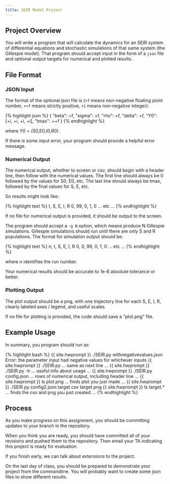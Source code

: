 ```yaml
---
title: SEIR Model Project
---
```


## Project Overview

You will write a program that will calculate the dynamics for an SEIR
system of differential equations and stochastic simulations of that same system (the Gillespie model).  That program should accept input in the form
of a `json` file and optional output targets for numerical and plotted results.

## File Format

### JSON Input

The format of the optional json file is (`+f` means non-negative floating point number, `++f` means strictly positive, `+i` means non-negative integer):

{% highlight json %}
{
  "beta": +f,
  "sigma": +f,
  "rho": +f,
  "delta": +f,
  "Y0": [+i, +i, +i, +i],
  "tmax": ++f
}
{% endhighlight %}

where *Y0 = (S0,E0,I0,R0)*.

If there is some input error, your program should provide a helpful error message.

### Numerical Output

The numerical output, whether to screen or csv, should begin with a header line,
then follow with the numerical values.  The first line should always be 0 followed
by the values for S0, E0, etc.  The last line should always be tmax, followed by the final
values for S, E, etc.

So results might look like:

{% highlight text %}
t, S, E, I, R
0, 99, 0, 1, 0
... etc ...
{% endhighlight %}

If no file for numerical output is provided, it should be output to the screen.

The program should accept a `-g N` option, which means produce N Gillespie simulations.  Gillespie simulations
should run until there are only S and R populations.  The format for simulation output should be:

{% highlight text %}
n, t, S, E, I, R
0, 0, 99, 0, 1, 0
... etc ...
{% endhighlight %}

where *n* identifies the run number.

Your numerical results should be accurate to 1e-6 absolute tolerance or better.

### Plotting Output

The plot output should be a png, with one trajectory line for each S, E, I, R,
clearly labeled axes / legend, and useful scales.

If no file for plotting is provided, the code should save a "plot.png" file.

## Example Usage

In summary, you program should run as:

{% highlight bash %}
{{ site.hwprompt }} ./SEIR.py withnegativevalues.json
Error: the parameter input had negative values for whichever inputs
{{ site.hwprompt }} ./SEIR.py
... same as next line ...
{{ site.hwprompt }} ./SEIR.py -h
... useful info about usage ...
{{ site.hwprompt }} ./SEIR.py config.json
... rows of numerical output, including header line ...
{{ site.hwprompt }} ls plot.png
... finds plot you just made ...
{{ site.hwprompt }} ./SEIR.py config2.json target.csv target.png
{{ site.hwprompt }} ls target.*
... finds the csv and png you just created ...
{% endhighlight %}

## Process

As you make progress on this assignment, you should be committing updates to your
branch in the repository.

When you think you are ready, you should have committed all of your revisions and pushed
them to the repository.  Then email your TA indicating this project is ready for evaluation.

If you finish early, we can talk about extensions to the project.

On the last day of class, you should be prepared to demonstrate your project from the commandline.  You will probably want to create some json files to show different results.